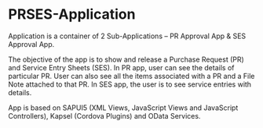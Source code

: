 # PRSES-Application
Application is a container of 2 Sub-Applications – PR Approval App &amp; SES Approval App.

The objective of the app is to show and release a Purchase Request (PR) and Service Entry Sheets (SES).
In PR app, user can see the details of particular PR. User can also see all the items associated with a PR and a File Note attached to that PR. In SES app, the user is to see service entries with details.

App is based on SAPUI5 (XML Views, JavaScript Views and JavaScript Controllers), Kapsel (Cordova Plugins) and OData Services.

